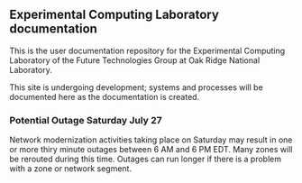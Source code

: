 ## Experimental Computing Laboratory documentation

This is the user documentation repository for the Experimental Computing
Laboratory of the Future Technologies Group at Oak Ridge National Laboratory.

This site is undergoing development; systems and processes will be documented
here as the documentation is created.

### Potential Outage Saturday July 27

Network modernization activities taking place on Saturday may result in one or
more thiry minute outages between 6 AM and 6 PM EDT. Many zones will be 
rerouted during this time.  Outages can run longer if there is a problem
with a zone or network segment.
